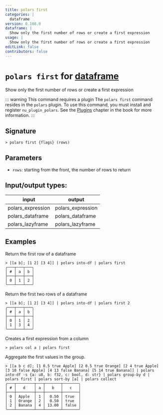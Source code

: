 ```yaml
---
title: polars first
categories: |
  dataframe
version: 0.108.0
dataframe: |
  Show only the first number of rows or create a first expression
usage: |
  Show only the first number of rows or create a first expression
editLink: false
contributors: false
---
```

<!-- This file is automatically generated. Please edit the command in https://github.com/nushell/nushell instead. -->

# `polars first` for [dataframe](/commands/categories/dataframe.md)

<div class='command-title'>Show only the first number of rows or create a first expression</div>

::: warning This command requires a plugin
The `polars first` command resides in the `polars` plugin.
To use this command, you must install and register `nu_plugin_polars`.
See the [Plugins](/book/plugins.html) chapter in the book for more information.
:::


## Signature

```> polars first {flags} (rows)```

## Parameters

 -  `rows`: starting from the front, the number of rows to return


## Input/output types:

| input             | output            |
| ----------------- | ----------------- |
| polars_expression | polars_expression |
| polars_dataframe  | polars_dataframe  |
| polars_lazyframe  | polars_lazyframe  |
## Examples

Return the first row of a dataframe
```nu
> [[a b]; [1 2] [3 4]] | polars into-df | polars first
╭───┬───┬───╮
│ # │ a │ b │
├───┼───┼───┤
│ 0 │ 1 │ 2 │
╰───┴───┴───╯

```

Return the first two rows of a dataframe
```nu
> [[a b]; [1 2] [3 4]] | polars into-df | polars first 2
╭───┬───┬───╮
│ # │ a │ b │
├───┼───┼───┤
│ 0 │ 1 │ 2 │
│ 1 │ 3 │ 4 │
╰───┴───┴───╯

```

Creates a first expression from a column
```nu
> polars col a | polars first

```

Aggregate the first values in the group.
```nu
> [[a b c d]; [1 0.5 true Apple] [2 0.5 true Orange] [2 4 true Apple] [3 10 false Apple] [4 13 false Banana] [5 14 true Banana]] | polars into-df -s {a: u8, b: f32, c: bool, d: str} | polars group-by d | polars first | polars sort-by [a] | polars collect
╭───┬────────┬───┬───────┬───────╮
│ # │   d    │ a │   b   │   c   │
├───┼────────┼───┼───────┼───────┤
│ 0 │ Apple  │ 1 │  0.50 │ true  │
│ 1 │ Orange │ 2 │  0.50 │ true  │
│ 2 │ Banana │ 4 │ 13.00 │ false │
╰───┴────────┴───┴───────┴───────╯

```
